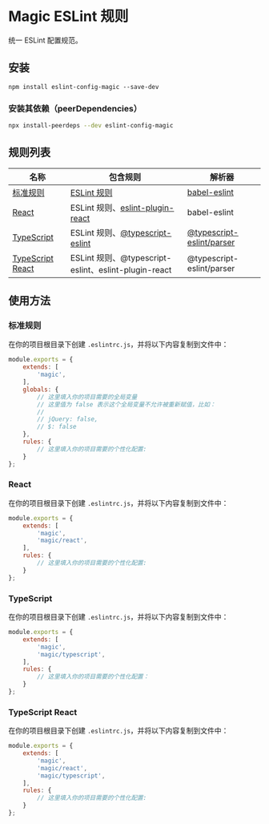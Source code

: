 # Magic ESLint 规则

统一 ESLint 配置规范。

## 安装

```
npm install eslint-config-magic --save-dev
```

### 安装其依赖（peerDependencies）

```sh
npx install-peerdeps --dev eslint-config-magic
```

## 规则列表

| 名称 | 包含规则 | 解析器 |
| --- | --- | --- |
| [标准规则](#标准规则) | [ESLint 规则][] | [babel-eslint][] |
| [React](#react) | ESLint 规则、[eslint-plugin-react][] | babel-eslint |
| [TypeScript](#typescript) | ESLint 规则、[@typescript-eslint][] |[@typescript-eslint/parser][] |
| [TypeScript React](#typescript-react) | ESLint 规则、@typescript-eslint、eslint-plugin-react | @typescript-eslint/parser |

[babel-eslint]: https://github.com/babel/babel-eslint
[@typescript-eslint/parser]: https://github.com/typescript-eslint/typescript-eslint/tree/master/packages/parser
[ESLint 规则]: https://eslint.org/docs/rules/
[eslint-plugin-react]: https://github.com/yannickcr/eslint-plugin-react
[@typescript-eslint]: https://github.com/typescript-eslint/typescript-eslint/tree/master/packages/eslint-plugin#supported-rules

## 使用方法

### 标准规则

在你的项目根目录下创建 `.eslintrc.js`，并将以下内容复制到文件中：

```js
module.exports = {
    extends: [
        'magic',
    ],
    globals: {
        // 这里填入你的项目需要的全局变量
        // 这里值为 false 表示这个全局变量不允许被重新赋值，比如：
        //
        // jQuery: false,
        // $: false
    },
    rules: {
        // 这里填入你的项目需要的个性化配置:
    }
};
```

### React

在你的项目根目录下创建 `.eslintrc.js`，并将以下内容复制到文件中：

```js
module.exports = {
    extends: [
        'magic',
        'magic/react',
    ],
    rules: {
        // 这里填入你的项目需要的个性化配置:
    }
};
```

### TypeScript

在你的项目根目录下创建 `.eslintrc.js`，并将以下内容复制到文件中：

```js
module.exports = {
    extends: [
        'magic',
        'magic/typescript',
    ],
    rules: {
        // 这里填入你的项目需要的个性化配置：
    }
};
```

### TypeScript React

在你的项目根目录下创建 `.eslintrc.js`，并将以下内容复制到文件中：

```js
module.exports = {
    extends: [
        'magic',
        'magic/react',
        'magic/typescript',
    ],
    rules: {
        // 这里填入你的项目需要的个性化配置:
    }
};
```

